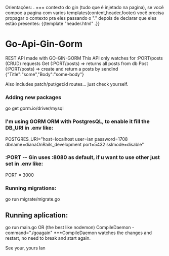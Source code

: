 Orientações:
. === contexto do gin (tudo que é injetado na pagina), se você compoe a pagina com varios templates(content,header,footer) você precisa propagar o contexto pra eles passando o "." depois de declarar que eles estão presentes:
{{template "header.html" .}}

# Go-Api-Gin-Gorm
REST API made with GO-GIN-GORM
This API only watches for :PORT/posts (CRUD) requests
Get (:PORT/posts) => returns all posts from db
Post (:PORT/posts) => create and return a posts by sendind {"Title":"some","Body":"some-body"}

Also includes patch/put/get:id routes... just check yourself.
### Adding new packages
 go get gorm.io/driver/mysql

### I'm using GORM ORM with PostgresQL, to enable it fill the DB_URI in .env like:
POSTGRES_URI="host=localhost user=ian password=1708 dbname=dianaOnRails_development port=5432 sslmode=disable"

### :PORT -- Gin uses :8080 as default, if u want to use other just set in .env like:
PORT = 3000 

### Running migrations:
go run migrate/migrate.go

## Running aplication:
go run main.go 
OR (the best like nodemon)
CompileDaemon -command="./goagain"
***CompileDaemon watches the changes and restart, no need to break and start again.



See your, yours Ian